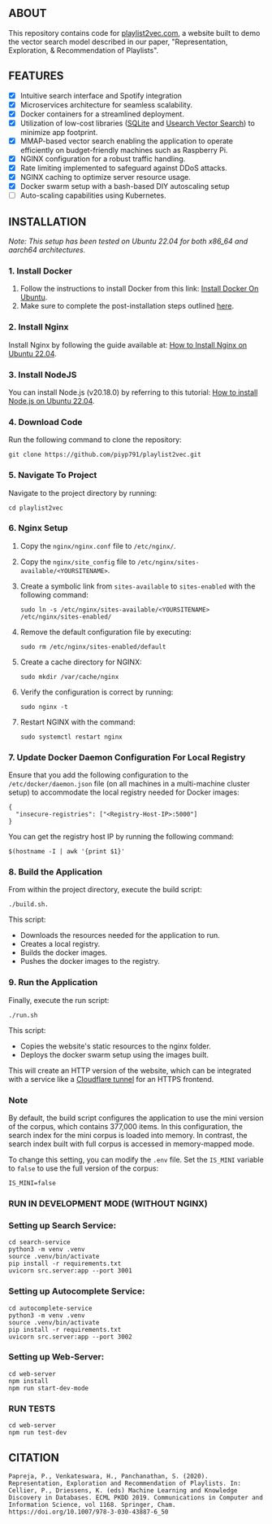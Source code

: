 ## ABOUT

This repository contains code for [playlist2vec.com](https://playlist2vec.com/), a website built to demo the vector search model described in our paper, "Representation, Exploration, & Recommendation of Playlists". 

## FEATURES

- [x] Intuitive search interface and Spotify integration
- [x] Microservices architecture for seamless scalability.
- [x] Docker containers for a streamlined deployment.
- [x] Utilization of low-cost libraries ([SQLite](https://www.sqlite.org/) and [Usearch Vector Search](https://github.com/unum-cloud/usearch)) to minimize app footprint.
- [x] MMAP-based vector search enabling the application to operate efficiently on budget-friendly machines such as Raspberry Pi.
- [x] NGINX configuration for a robust traffic handling.
- [x] Rate limiting implemented to safeguard against DDoS attacks.
- [x] NGINX caching to optimize server resource usage.
- [x] Docker swarm setup with a bash-based DIY autoscaling setup
- [ ] Auto-scaling capabilities using Kubernetes.

## INSTALLATION

*Note: This setup has been tested on Ubuntu 22.04 for both x86_64 and aarch64 architectures.*

### 1. Install Docker
1. Follow the instructions to install Docker from this link: [Install Docker On Ubuntu](https://docs.docker.com/engine/install/ubuntu/).
2. Make sure to complete the post-installation steps outlined [here](https://docs.docker.com/engine/install/linux-postinstall/).

### 2. Install Nginx
Install Nginx by following the guide available at: [How to Install Nginx on Ubuntu 22.04](https://www.digitalocean.com/community/tutorials/how-to-install-nginx-on-ubuntu-22-04).

### 3. Install NodeJS

You can install Node.js (v20.18.0) by referring to this tutorial: [How to install Node.js on Ubuntu 22.04](https://www.digitalocean.com/community/tutorials/how-to-install-node-js-on-ubuntu-22-04).

### 4. Download Code

Run the following command to clone the repository:

```
git clone https://github.com/piyp791/playlist2vec.git
```

### 5. Navigate To Project
Navigate to the project directory by running:

```
cd playlist2vec
```

### 6. Nginx Setup
1. Copy the `nginx/nginx.conf` file to `/etc/nginx/`.
2. Copy the `nginx/site_config` file to `/etc/nginx/sites-available/<YOURSITENAME>`.
3. Create a symbolic link from `sites-available` to `sites-enabled` with the following command:

    ```
    sudo ln -s /etc/nginx/sites-available/<YOURSITENAME> /etc/nginx/sites-enabled/
    ```

4. Remove the default configuration file by executing: 

    ```
    sudo rm /etc/nginx/sites-enabled/default
    ```
5. Create a cache directory for NGINX:

    ```
    sudo mkdir /var/cache/nginx
    ```

6. Verify the configuration is correct by running:

    ```
    sudo nginx -t
    ```

7. Restart NGINX with the command:

    ```
    sudo systemctl restart nginx
    ```

### 7. Update Docker Daemon Configuration For Local Registry

Ensure that you add the following configuration to the `/etc/docker/daemon.json` file (on all machines in a multi-machine cluster setup) to accommodate the local registry needed for Docker images:
```
{                                                                                       
  "insecure-registries": ["<Registry-Host-IP>:5000"]                                                
}                                                                                       
```

You can get the registry host IP by running the following command:

```
$(hostname -I | awk '{print $1}'
```

### 8. Build the Application

From within the project directory, execute the build script:
```
./build.sh.
```

This script:
- Downloads the resources needed for the application to run.
- Creates a local registry.
- Builds the docker images.
- Pushes the docker images to the registry. 

### 9. Run the Application

Finally, execute the run script:
```
./run.sh
```

This script:
- Copies the website's static resources to the nginx folder.
- Deploys the docker swarm setup using the images built. 

This will create an HTTP version of the website, which can be integrated with a service like a [Cloudflare tunnel](https://www.cloudflare.com/en-ca/products/tunnel/) for an HTTPS frontend.

### Note
By default, the build script configures the application to use the mini version of the corpus, which contains 377,000 items. In this configuration, the search index for the mini corpus is loaded into memory. In contrast, the search index built with full corpus is accessed in memory-mapped mode.

To change this setting, you can modify the `.env` file. Set the `IS_MINI` variable to `false` to use the full version of the corpus:

```
IS_MINI=false
```

### RUN IN DEVELOPMENT MODE (WITHOUT NGINX)

### Setting up Search Service:
```
cd search-service
python3 -m venv .venv
source .venv/bin/activate
pip install -r requirements.txt
uvicorn src.server:app --port 3001
```

### Setting up Autocomplete Service:
```
cd autocomplete-service
python3 -m venv .venv
source .venv/bin/activate
pip install -r requirements.txt
uvicorn src.server:app --port 3002
```
### Setting up Web-Server:
```
cd web-server
npm install
npm run start-dev-mode
```

### RUN TESTS

```
cd web-server
npm run test-dev
```

## CITATION

```
Papreja, P., Venkateswara, H., Panchanathan, S. (2020). Representation, Exploration and Recommendation of Playlists. In: Cellier, P., Driessens, K. (eds) Machine Learning and Knowledge Discovery in Databases. ECML PKDD 2019. Communications in Computer and Information Science, vol 1168. Springer, Cham. https://doi.org/10.1007/978-3-030-43887-6_50
```
